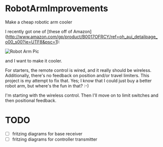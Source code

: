 RobotArmImprovements
====================

Make a cheap robotic arm cooler

I recently got one of [these off of Amazon] (http://www.amazon.com/gp/product/B0017OFRCY/ref=oh_aui_detailpage_o00_s00?ie=UTF8&psc=1): 

![Robot Arm Pic](http://ecx.images-amazon.com/images/I/51LAkVypvAL.jpg)

and I want to make it cooler.  

For starters, the remote control is wired, and it really should be wireless.  Additionally, there's no feedback on position and/or travel limiters.  This project is my attempt to fix that.  Yes; I know that I could just buy a better robot arm, but where's the fun in that? :-)

I'm starting with the wireless control.  Then I'll move on to limit switches and then positional feedback.

TODO
====

- [ ] fritzing diagrams for base receiver
- [ ] fritzing diagrams for controller transmitter
